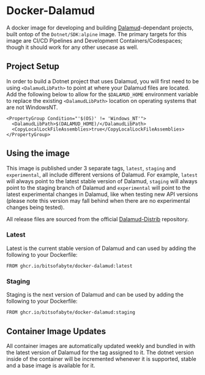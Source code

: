 # Docker-Dalamud
A  docker image for developing and building [Dalamud](https://github.com/goatcorp/Dalamud)-dependant projects, built ontop of the `Dotnet/SDK:alpine` image. The primary targets for this image are CI/CD Pipelines and Development Containers/Codespaces; though it should work for any other usecase as well.

## Project Setup
In order to build a Dotnet project that uses Dalamud, you will first need to be using `<DalamudLibPath>` to point at where your Dalamud files are located. Add the following below to allow for the `$DALAMUD_HOME` environment variable to replace the existing `<DalamudLibPath>` location on operating systems that are not WindowsNT.

```csproj
<PropertyGroup Condition="'$(OS)' != 'Windows_NT'">
  <DalamudLibPath>$(DALAMUD_HOME)/</DalamudLibPath>
  <CopyLocalLockFileAssemblies>true</CopyLocalLockFileAssemblies>
</PropertyGroup>
```

## Using the image
This image is published under 3 separate tags, `latest`, `staging` and `experimental`, all include different versions of Dalamud. For example, `latest` will always point to the latest stable version of Dalamud, `staging` will always point to the staging branch of Dalamud and `experimental` will point to the latest experimental changes in Dalamud, like when testing new API versions (please note this version may fall behind when there are no experimental changes being tested). 

All release files are sourced from the official [Dalamud-Distrib](https://github.com/goatcorp/dalamud-distrib) repository.

### Latest 
Latest is the current stable version of Dalamud and can used by adding the following to your Dockerfile:

```
FROM ghcr.io/bitsofabyte/docker-dalamud:latest
```

### Staging
Staging is the next version of Dalamud and can be used by adding the following to your Dockerfile:

```
FROM ghcr.io/bitsofabyte/docker-dalamud:staging
```

## Container Image Updates
All container images are automatically updated weekly and bundled in with the latest version of Dalamud for the tag assigned to it. The dotnet version inside of the container will be incremented whenever it is supported, stable and a base image is available for it.
